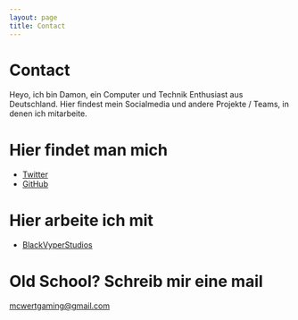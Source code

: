 ```yaml
---
layout: page
title: Contact
---
```


# Contact

Heyo, ich bin Damon, ein Computer und Technik Enthusiast aus Deutschland. Hier findest mein Socialmedia und andere Projekte / Teams, in denen ich mitarbeite. 

# Hier findet man mich

- [Twitter](https://twitter.com/DGamingFox) 
- [GitHub](https://github.com/MCWertGaming) 

# Hier arbeite ich mit

- [BlackVyperStudios](https://blackvyperstudios.software/index.html) 

 

# Old School? Schreib mir eine mail

[mcwertgaming@gmail.com](mailto:mcwertgaming@gmail.com) 
